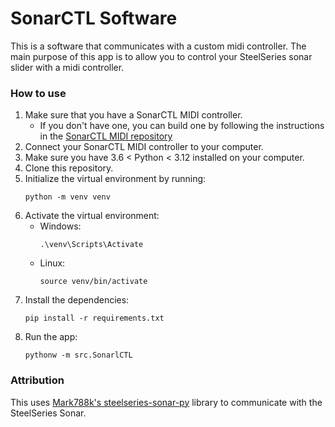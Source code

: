 # SonarCTL Software

This is a software that communicates with a custom midi controller. The main purpose of this app is to allow you to
control your SteelSeries sonar slider with a midi controller.

### How to use

1. Make sure that you have a SonarCTL MIDI controller.
    - If you don't have one, you can build one by following the instructions in the [SonarCTL MIDI repository]()
2. Connect your SonarCTL MIDI controller to your computer.
3. Make sure you have 3.6 < Python < 3.12 installed on your computer.
4. Clone this repository.
5. Initialize the virtual environment by running:
    ```shell
    python -m venv venv
    ```
6. Activate the virtual environment:
    - Windows:
        ```shell
        .\venv\Scripts\Activate
        ```
    - Linux:
        ```shell
        source venv/bin/activate
        ```
7. Install the dependencies:
    ```shell
    pip install -r requirements.txt
    ```
8. Run the app:
    ```shell
   pythonw -m src.SonarlCTL
    ```
   
### Attribution
This uses [Mark788k's steelseries-sonar-py](https://github.com/Mark7888/steelseries-sonar-py) library to communicate with the SteelSeries Sonar.